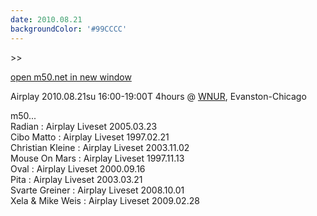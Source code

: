 ```yaml
---
date: 2010.08.21
backgroundColor: '#99CCCC'
---
```


\>>

[open m50.net in new window  
](http://m50.net/)  

Airplay 2010.08.21su 16:00-19:00T 4hours @ [WNUR](http://www.wnur.org/), Evanston-Chicago  

m50...  
Radian : Airplay Liveset 2005.03.23  
Cibo Matto : Airplay Liveset 1997.02.21  
Christian Kleine : Airplay Liveset 2003.11.02  
Mouse On Mars : Airplay Liveset 1997.11.13  
Oval : Airplay Liveset 2000.09.16  
Pita : Airplay Liveset 2003.03.21  
Svarte Greiner : Airplay Liveset 2008.10.01  
Xela & Mike Weis : Airplay Liveset 2009.02.28